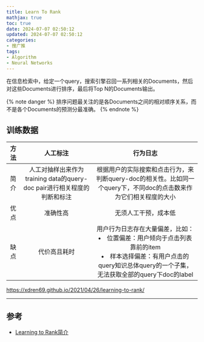 ```yaml
---
title: Learn To Rank
mathjax: true
toc: true
date: 2024-07-07 02:50:12
updated: 2024-07-07 02:50:12
categories:
- 搜广推
tags:
- Algorithm
- Neural Networks
---
```


在信息检索中，给定一个query，搜索引擎召回一系列相关的Documents，然后对这些Documents进行排序，最后将Top N的Documents输出。

<!--more-->

{% note danger %}
排序问题最关注的是各Documents之间的相对顺序关系，而不是各个Documents的预测分最准确。
{% endnote %}

## 训练数据

|方法|人工标注|行为日志|
|:---:|:---:|:---:|
|简介|人工对抽样出来作为training data的query-doc pair进行相关程度的判断和标注|根据用户的实际搜索和点击行为，来判断query-doc的相关性。比如同一个query下，不同doc的点击数来作为它们相关程度的大小|
|优点|准确性高|无须人工干预，成本低|
|缺点|代价高且耗时|用户行为日志存在大量偏差，比如：<li>位置偏差：用户倾向于点击列表靠前的item</li><li>样本选择偏差：有用户点击的query知识总体query的一个子集，无法获取全部的query下doc的label</li>|


https://xdren69.github.io/2021/04/26/learning-to-rank/



___

## 参考
- [Learning to Rank简介](https://www.cnblogs.com/bentuwuying/p/6681943.html)